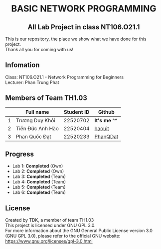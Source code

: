 <div align = "center">
 <h1 align = "center"> BASIC NETWORK PROGRAMMING
 </h1>
 <h2 align = "center"> All Lab Project in class NT106.O21.1
 </h2>
</div>

This is our repository, the place we show what we have done for this project.  
Thank all you for coming with us! 

## Infomation 
Class: NT106.O21.1 - Network Programming for Beginners  
Lecturer: Phan Trung Phat  

## Members of Team TH1.03

| | Full name | Student ID | Github |
| ------ | ------ | ------ | ------|
| 1 | Trương Duy Khôi | 22520702 | **It's me ^^** |
| 2 | Tiền Đức Anh Hào | 22520404 | [haouit](https://github.com/haouit) |
| 3 | Phan Quốc Đạt | 22520233 | [PhanQDat](https://github.com/PhanQDat) |

## Progress
 - Lab 1: **Completed** (Own)   
 - Lab 2: **Completed** (Own)  
 - Lab 3: **Completed** (Team)  
 - Lab 4: **Completed** (Team)  
 - Lab 5: **Completed** (Team)  
 - Lab 6: **Completed** (Team)  
## License
Created by TDK, a member of team TH1.03  
This project is licensed under GNU GPL 3.0.  
For more information about the GNU General Public License version 3.0 (GNU GPL 3.0), please refer to the official GNU website: <https://www.gnu.org/licenses/gpl-3.0.html>
